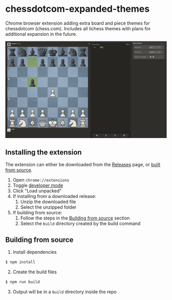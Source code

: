 # chessdotcom-expanded-themes
Chrome browser extension adding extra board and piece themes for chessdotcom (chess.com). Includes all lichess themes with plans for additional expansion in the future.

![example](images/ccThemes_example_1.png)

## Installing the extension

The extension can either be downloaded from the [Releases](https://github.com/x64squared/chessdotcom-expanded-themes/releases) page, or [built from source](#building-from-source).

1. Open `chrome://extensions`
2. Toggle [developer mode](https://developer.chrome.com/docs/extensions/mv3/getstarted/development-basics/#load-unpacked)
3. Click "Load unpacked"
4. If installing from a downloaded release:
   1. Unzip the downloaded file
   2. Select the unzipped folder
5. If building from source:
   1. Follow the steps in the [Building from source](#building-from-source) section
   2. Select the `build` directory created by the build command

## Building from source

1. Install dependencies
```bash
$ npm install
```

2. Create the build files
```bash
$ npm run build
```

3. Output will be in a `build` directory inside the repo
